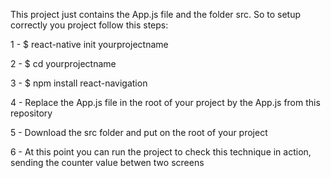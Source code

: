 This project just contains the App.js file and the folder src. So to setup correctly you project follow this steps:

   1 - $ react-native init yourprojectname
   
   2 - $ cd yourprojectname
   
   3 - $ npm install react-navigation
   
   4 - Replace the App.js file in the root of your project by the App.js from this repository
   
   5 - Download the src folder and put on the root of your project
   
   6 - At this point you can run the project to check this technique in action, sending the counter value betwen two screens
